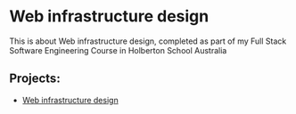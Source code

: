 # Web infrastructure design
This is about Web infrastructure design, completed as part of my Full Stack Software Engineering Course in Holberton School Australia

## Projects:
* [Web infrastructure design](web_infrastructure_design/)
